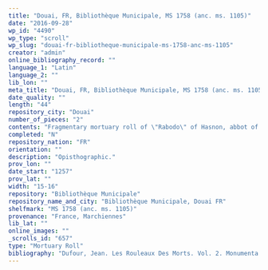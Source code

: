 ```yaml
---
title: "Douai, FR, Bibliothèque Municipale, MS 1758 (anc. ms. 1105)"
date: "2016-09-28"
wp_id: "4490"
wp_type: "scroll"
wp_slug: "douai-fr-bibliotheque-municipale-ms-1758-anc-ms-1105"
creator: "admin"
online_bibliography_record: ""
language_1: "Latin"
language_2: ""
lib_lon: ""
meta_title: "Douai, FR, Bibliothèque Municipale, MS 1758 (anc. ms. 1105)"
date_quality: ""
length: "44"
repository_city: "Douai"
number_of_pieces: "2"
contents: "Fragmentary mortuary roll of \"Rabodo\" of Hasnon, abbot of Marchiennes."
completed: "N"
repository_nation: "FR"
orientation: ""
description: "Opisthographic."
prov_lon: ""
date_start: "1257"
prov_lat: ""
width: "15-16"
repository: "Bibliothèque Municipale"
repository_name_and_city: "Bibliothèque Municipale, Douai FR"
shelfmark: "MS 1758 (anc. ms. 1105)"
provenance: "France, Marchiennes"
lib_lat: ""
online_images: ""
_scrolls_id: "657"
type: "Mortuary Roll"
bibliography: "Dufour, Jean. Les Rouleaux Des Morts. Vol. 2. Monumenta Palaeographica Medii Aevi. Series Gallica. Turnhout: Brepols, 2009, no. 193."
---
```



